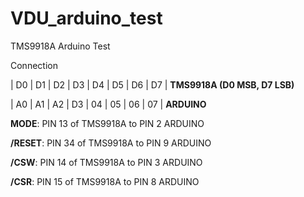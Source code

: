 # VDU_arduino_test
TMS9918A Arduino Test

Connection

| D0 | D1 | D2 | D3 | D4 | D5 | D6 | D7 |     **TMS9918A (D0 MSB, D7 LSB)**

| A0 | A1 | A2 | D3 | 04 | 05 | 06 | 07 |     **ARDUINO** 

**MODE**: PIN 13 of TMS9918A to PIN 2 ARDUINO

**/RESET**: PIN 34 of TMS9918A to PIN 9 ARDUINO

**/CSW**: PIN 14 of TMS9918A to PIN 3 ARDUINO

**/CSR**: PIN 15 of TMS9918A to PIN 8 ARDUINO
